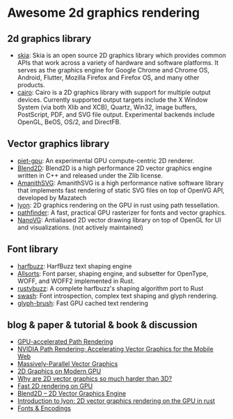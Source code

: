 # Awesome 2d graphics rendering

## 2d graphics library

- [skia](https://skia.org/): Skia is an open source 2D graphics library which provides common APIs that work across a variety of hardware and software platforms. It serves as the graphics engine for Google Chrome and Chrome OS, Android, Flutter, Mozilla Firefox and Firefox OS, and many other products.
- [cairo](https://www.cairographics.org/): Cairo is a 2D graphics library with support for multiple output devices. Currently supported output targets include the X Window System (via both Xlib and XCB), Quartz, Win32, image buffers, PostScript, PDF, and SVG file output. Experimental backends include OpenGL, BeOS, OS/2, and DirectFB.

## Vector graphics library

- [piet-gpu](https://github.com/linebender/piet-gpu): An experimental GPU compute-centric 2D renderer.
- [Blend2D](https://blend2d.com/): Blend2D is a high performance 2D vector graphics engine written in C++ and released under the Zlib license.
- [AmanithSVG](https://www.amanithsvg.com/): AmanithSVG is a high performance native software library that implements fast rendering of static SVG files on top of OpenVG API, developed by Mazatech
- [lyon](https://github.com/nical/lyon): 2D graphics rendering on the GPU in rust using path tessellation.
- [pathfinder](https://github.com/servo/pathfinder): A fast, practical GPU rasterizer for fonts and vector graphics.
- [NanoVG](https://github.com/memononen/nanovg): Antialiased 2D vector drawing library on top of OpenGL for UI and visualizations. (not actively maintained)

## Font library

- [harfbuzz](https://github.com/harfbuzz/harfbuzz): HarfBuzz text shaping engine
- [Allsorts](https://github.com/yeslogic/allsorts): Font parser, shaping engine, and subsetter for OpenType, WOFF, and WOFF2 implemented in Rust.
- [rustybuzz](https://github.com/RazrFalcon/rustybuzz): A complete harfbuzz's shaping algorithm port to Rust
- [swash](https://github.com/dfrg/swash): Font introspection, complex text shaping and glyph rendering.
- [glyph-brush](https://github.com/alexheretic/glyph-brush): Fast GPU cached text rendering


## blog & paper & tutorial & book & discussion

- [GPU-accelerated Path Rendering](https://developer.download.nvidia.cn/devzone/devcenter/gamegraphics/files/opengl/gpupathrender.pdf)
- [NVIDIA Path Rendering: Accelerating Vector Graphics for the Mobile Web](https://on-demand.gputechconf.com/gtc/2014/presentations/S4810-accelerating-vector-graphics-mobile-web.pdf)
- [Massively-Parallel Vector Graphics](http://w3.impa.br/~diego/projects/GanEtAl14/)
- [2D Graphics on Modern GPU](https://raphlinus.github.io/rust/graphics/gpu/2019/05/08/modern-2d.html)
- [Why are 2D vector graphics so much harder than 3D?](https://blog.mecheye.net/2019/05/why-is-2d-graphics-is-harder-than-3d-graphics/)
- [Fast 2D rendering on GPU](https://raphlinus.github.io/rust/graphics/gpu/2020/06/13/fast-2d-rendering.html)
- [Blend2D – 2D Vector Graphics Engine](https://news.ycombinator.com/item?id=19580647)
- [Introduction to lyon: 2D vector graphics rendering on the GPU in rust](https://nical.github.io/posts/lyon-intro.html)
- [Fonts & Encodings](https://www.oreilly.com/library/view/fonts-encodings/9780596102425/)
